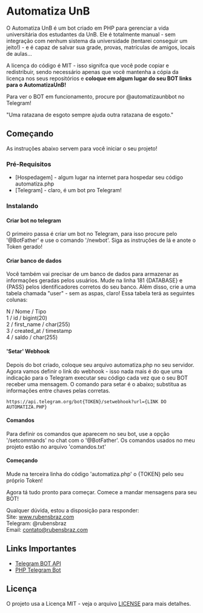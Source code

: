 # Automatiza UnB

O Automatiza UnB é um bot criado em PHP para gerenciar a vida universitária dos estudantes da UnB. Ele é totalmente manual - sem integração com nenhum sistema da universidade (tentarei conseguir um jeito!) - e é capaz de salvar sua grade, provas, matrículas de amigos, locais de aulas...

A licença do código é MIT - isso signifca que você pode copiar e redistribuir, sendo necessário apenas que você mantenha a cópia da licença nos seus repositórios e <b>coloque em algum lugar do seu BOT links para o AutomatizaUnB!</b>

Para ver o BOT em funcionamento, procure por @automatizaunbbot no Telegram!

"Uma ratazana de esgoto sempre ajuda outra ratazana de esgoto."

## Começando

As instruções abaixo servem para você iniciar o seu projeto!

### Pré-Requisitos

* [Hospedagem] - algum lugar na internet para hospedar seu código automatiza.php
* [Telegram] - claro, é um bot pro Telegram!

### Instalando

#### Criar bot no telegram
O primeiro passa é criar um bot no Telegram, para isso procure pelo '@BotFather' e use o comando '/newbot'. Siga as instruções de lá e anote o Token gerado!

#### Criar banco de dados
Você também vai precisar de um banco de dados para armazenar as informações geradas pelos usuários. Mude na linha 181 {DATABASE} e {PASS} pelos identificadores corretos do seu banco. Além disso, crie a uma tabela chamada "user" - sem as aspas, claro! Essa tabela terá as seguintes colunas:

N	/ Nome / Tipo</br>
1 /	id / bigint(20)</br>
2 /	first_name / char(255)</br>
3	/ created_at / timestamp</br>
4	/ saldo	/ char(255)</br>

#### 'Setar' Webhook
Depois do bot criado, coloque seu arquivo automatiza.php no seu servidor.
Agora vamos definir o link do webhook - isso nada mais é do que uma indicação para o Telegram executar seu código cada vez que o seu BOT receber uma mensagem.
O comando para setar é o abaixo; substitua as informações entre chaves pelas corretas.
```
https://api.telegram.org/bot{TOKEN}/setwebhook?url={LINK DO AUTOMATIZA.PHP}
```

#### Comandos
Para definir os comandos que aparecem no seu bot, use a opção '/setcommands' no chat com o '@BotFather'.
Os comandos usados no meu projeto estão no arquivo 'comandos.txt'

#### Começando
Mude na terceira linha do código 'automatiza.php' o {TOKEN} pelo seu próprio Token!

Agora tá tudo pronto para começar. Comece a mandar mensagens para seu BOT!

Qualquer dúvida, estou a disposição para responder:</br>
Site: www.rubensbraz.com</br>
Telegram: @rubensbraz</br>
Email: contato@rubensbraz.com

## Links Importantes
* [Telegram BOT API](https://core.telegram.org/bots/api)
* [PHP Telegram Bot](https://github.com/php-telegram-bot/core)

## Licença

O projeto usa a Licença MIT - veja o arquivo [LICENSE](LICENSE) para mais detalhes.
